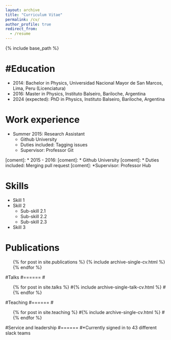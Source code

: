 ```yaml
---
layout: archive
title: "Curriculum Vitae"
permalink: /cv/
author_profile: true
redirect_from:
  - /resume
---
```


{% include base_path %}

#Education
======
* 2014: Bachelor in Physics, Universidad Nacional Mayor de San Marcos, Lima, Peru (Licenciatura)
* 2016: Master in Physics, Instituto Balseiro, Bariloche, Argentina
* 2024 (expected): PhD in Physics, Instituto Balseiro, Bariloche, Argentina

Work experience
======
* Summer 2015: Research Assistant
  * Github University
  * Duties included: Tagging issues
  * Supervisor: Professor Git

[coment]: * 2015 - 2016:
[coment]: * Github University
[coment]: * Duties included: Merging pull request
[coment]: *Supervisor: Professor Hub 
  
Skills
======
* Skill 1
* Skill 2
  * Sub-skill 2.1
  * Sub-skill 2.2
  * Sub-skill 2.3
* Skill 3

Publications
======
  <ul>{% for post in site.publications %}
    {% include archive-single-cv.html %}
  {% endfor %}</ul>
  
#Talks
#======
  #<ul>{% for post in site.talks %}
    #{% include archive-single-talk-cv.html %}
  #{% endfor %}</ul>
  
#Teaching
#======
  #<ul>{% for post in site.teaching %}
    #{% include archive-single-cv.html %}
  #{% endfor %}</ul>
  
#Service and leadership
#======
#*Currently signed in to 43 different slack teams

